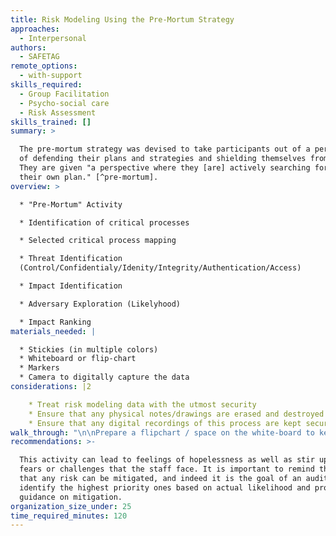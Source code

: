 ```yaml
---
title: Risk Modeling Using the Pre-Mortum Strategy
approaches:
  - Interpersonal
authors:
  - SAFETAG
remote_options:
  - with-support
skills_required:
  - Group Facilitation
  - Psycho-social care
  - Risk Assessment
skills_trained: []
summary: >

  The pre-mortum strategy was devised to take participants out of a perspective
  of defending their plans and strategies and shielding themselves from flaws.
  They are given "a perspective where they [are] actively searching for flaws in
  their own plan." [^pre-mortum]. 
overview: >

  * "Pre-Mortum" Activity

  * Identification of critical processes

  * Selected critical process mapping

  * Threat Identification
  (Control/Confidentialy/Idenity/Integrity/Authentication/Access)

  * Impact Identification

  * Adversary Exploration (Likelyhood)

  * Impact Ranking
materials_needed: |

  * Stickies (in multiple colors)
  * Whiteboard or flip-chart
  * Markers
  * Camera to digitally capture the data
considerations: |2

    * Treat risk modeling data with the utmost security
    * Ensure that any physical notes/drawings are erased and destroyed once digitally recorded.
    * Ensure that any digital recordings of this process are kept secure and encrypted. 
walk_through: "\n\nPrepare a flipchart / space on the white-board to keep track of process', threats, impacts, and adversaries that are identified during other activities. Participants can easily get ahead of the process as they explore individual ideas. Keeping a space for these \"upcoming\" activities will help re-center them on the activity at hand.\n\n**Pre-Mortum Strategy: (30 Minutes)** The pre-mortum strategy was devised to take participants out of a perspective of defending their plans and strategies and shielding themselves from flaws. They are given \"a perspective where they [are] actively searching for flaws in their own plan.\" [^pre-mortum]\n\n  * Explain the pre-mortum activity. The participants are to imagine that it is months into the future and they have continued doing their work as normal. And something happened that left them entirely unable to function or functioning at a very poor level. \"That is all they know; they have to explain what has happened.\" [^pre-mortum]\n  * Create a broad list of possible explanations for what has happened.\n  * Identify the most likely explanations.\n  * List the process' that would have to fail for those causes to take effect.\n  * Identify two to three process' that are central to the failures and write them on a list of *critical process'.*\n\n**Process/Interaction Mapping (30 minutes per process):**\n\n  * Pick a process from the list of *critical processes* identified above.\n  * Clearly identify the process name on the whiteboard or flipchart.\n  * Create a list of individuals who take part in the process.\n  * Draw a symbol of the person.\n  * Write a label describing their role or title.\n  * Draw lines with arrows connecting individuals who interact with each other in this process.\n  * Label the lines with words describing the interaction.\n  * Write numbers on the interactions to show the order they occur in.\n  * Continue this activity with the next *critical process.*\n\n**NOTES:**\n  * You can add follow-on processes to examine if they are identified as critical by the participants during this activity. Specifically, the exercises in the Threat Assessment section pair well.\n\t* Put people on post-its to make them able to be moved around.\n  * Verbally walk the participants through the completed process so you ensure you didn't miss anything.\n  * Take quick notes to remind yourself of any key points not clearly marked on the map before they move on to the next activity.\n  * After completing all the key events take a photo of the whiteboard / store the chart-paper for later documentation.\n"
recommendations: >-

  This activity can lead to feelings of hopelessness as well as stir up direct
  fears or challenges that the staff face. It is important to remind the staff
  that any risk can be mitigated, and indeed it is the goal of an audit to
  identify the highest priority ones based on actual likelihood and provide
  guidance on mitigation.
organization_size_under: 25
time_required_minutes: 120
---
```


